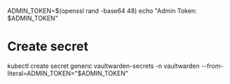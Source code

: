 ADMIN_TOKEN=$(openssl rand -base64 48)
echo "Admin Token: $ADMIN_TOKEN"

# Create secret
kubectl create secret generic vaultwarden-secrets -n vaultwarden --from-literal=ADMIN_TOKEN="$ADMIN_TOKEN"

